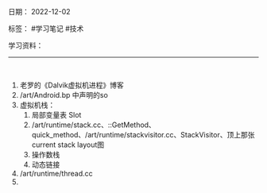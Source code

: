 日期： 2022-12-02

标签： #学习笔记 #技术

学习资料： 


---
<br>

1. 老罗的《Dalvik虚拟机进程》博客
2. /art/Android.bp 中声明的so
3. 虚拟机栈：
	1. 局部变量表 Slot
	2. /art/runtime/stack.cc、::GetMethod、quick_method、/art/runtime/stackvisitor.cc、StackVisitor、顶上那张current stack layout图
	3. 操作数栈
	4. 动态链接
5. /art/runtime/thread.cc
6. 